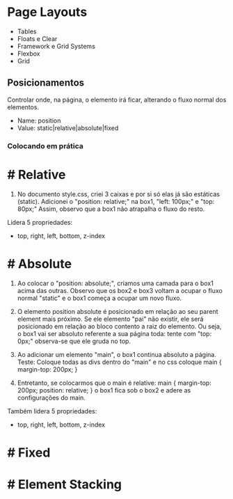 # Page Layouts

- Tables
- Floats e Clear
- Framework e Grid Systems
- Flexbox
- Grid

## Posicionamentos

Controlar onde, na página, o elemento irá ficar, alterando o fluxo normal dos elementos.

- Name: position
- Value: static|relative|absolute|fixed

### Colocando em prática

# # Relative

1. No documento style.css, criei 3 caixas e por si só elas já são estáticas (static).
   Adicionei o "position: relative;" na box1, "left: 100px;" e "top: 80px;"
   Assim, observo que a box1 não atrapalha o fluxo do resto.

Lidera 5 propriedades:

- top, right, left, bottom, z-index

# # Absolute

1. Ao colocar o "position: absolute;", criamos uma camada para o box1 acima das outras.
   Observo que os box2 e box3 voltam a ocupar o fluxo normal "static" e o box1 começa a ocupar um novo fluxo.

2. O elemento position absolute é posicionado em relação ao seu parent element mais próximo. Se ele elemento "pai" não existir, ele será posicionado em relação ao bloco contento a raiz do elemento.
   Ou seja, o box1 vai ser absoluto referente a sua página toda: tente com "top: 0px;" observa-se que ele gruda no top.

3. Ao adicionar um elemento "main", o box1 continua absoluto a página. Teste: Coloque todas as divs dentro do "main" e no css coloque
   main {
   margin-top: 200px;
   }

4. Entretanto, se colocarmos que o main é relative:
   main {
   margin-top: 200px;
   position: relative;
   } o box1 fica sob o box2 e adere as configurações do main.

Também lidera 5 propriedades:

- top, right, left, bottom, z-index

# # Fixed

# # Element Stacking
